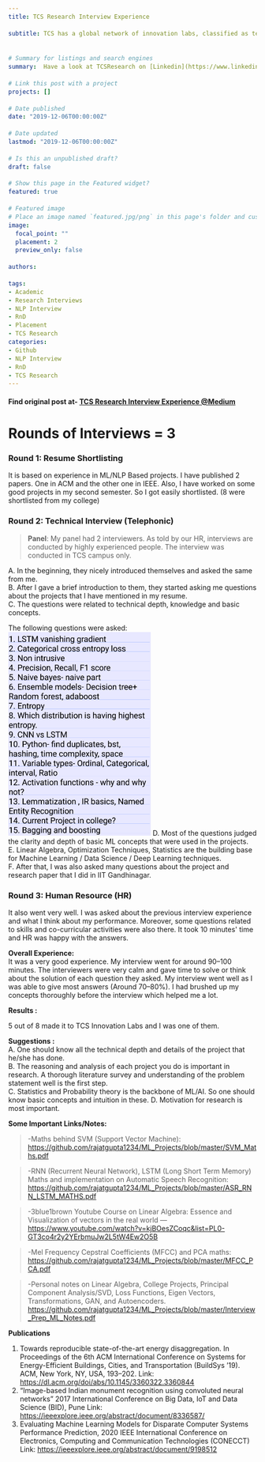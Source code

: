 ```yaml
---
title: TCS Research Interview Experience

subtitle: TCS has a global network of innovation labs, classified as technology labs, academic alliance labs, and domain labs. The labs create differentiators and build innovation capabilities for TCS’s businesses, helping its customers with innovation across different time zones. [Reference](https://www.tcs.com/research-and-innovation)


# Summary for listings and search engines
summary:  Have a look at TCSResearch on [Linkedin](https://www.linkedin.com/showcase/tcs-research/) and [Twitter](https://twitter.com/TCSResearch)
    
# Link this post with a project
projects: []

# Date published
date: "2019-12-06T00:00:00Z"

# Date updated
lastmod: "2019-12-06T00:00:00Z"

# Is this an unpublished draft?
draft: false

# Show this page in the Featured widget?
featured: true

# Featured image
# Place an image named `featured.jpg/png` in this page's folder and customize its options here.
image:
  focal_point: ""
  placement: 2
  preview_only: false

authors:

tags:
- Academic
- Research Interviews
- NLP Interview
- RnD
- Placement
- TCS Research
categories:
- Github
- NLP Interview
- RnD
- TCS Research
---
```


#### Find original post at- [TCS Research Interview Experience @Medium](https://rajat-tech-002.medium.com/tcs-innovation-labs-interview-experience-29381bbc999b)

# Rounds of Interviews = 3
### **Round 1: Resume Shortlisting**  
It is based on experience in ML/NLP Based projects. I have published 2 papers. One in ACM and the other one in IEEE. Also, I have worked on some good projects in my second semester. So I got easily shortlisted. (8 were shortlisted from my college)

### **Round 2: Technical Interview (Telephonic)** 

>**Panel**: My panel had 2 interviewers. As told by our HR, interviews are conducted by highly experienced people. The interview was conducted in TCS campus only.  

A. In the beginning, they nicely introduced themselves and asked the same from me.  
B. After I gave a brief introduction to them, they started asking me questions about the projects that I have mentioned in my resume.  
C. The questions were related to technical depth, knowledge and basic concepts.

The following questions were asked:
![Recipe](ques_interview.png "Recipe")
D. Most of the questions judged the clarity and depth of basic ML concepts that were used in the projects.  
E. Linear Algebra, Optimization Techniques, Statistics are the building base for Machine Learning / Data Science / Deep Learning techniques.  
F. After that, I was also asked many questions about the project and research paper that I did in IIT Gandhinagar.  
### **Round 3: Human Resource (HR)** 
It also went very well. I was asked about the previous interview experience and what I think about my performance. Moreover, some questions related to skills and co-curricular activities were also there. It took 10 minutes' time and HR was happy with the answers.  

**Overall Experience:**  
It was a very good experience. My interview went for around 90–100 minutes. The interviewers were very calm and gave time to solve or think about the solution of each question they asked. My interview went well as I was able to give most 
answers (Around 70–80%). I had brushed up my concepts thoroughly before the interview which helped me a lot.  

**Results :**  

5 out of 8 made it to TCS Innovation Labs and I was one of them.

**Suggestions :**  
A. One should know all the technical depth and details of the project that he/she has done.  
B. The reasoning and analysis of each project you do is important in research. A thorough literature survey and understanding of the problem statement well is the first step.  
C. Statistics and Probability theory is the backbone of ML/AI. So one should know basic concepts and intuition in these.
D. Motivation for research is most important.  

**Some Important Links/Notes:**

> -Maths behind SVM (Support Vector Machine): https://github.com/rajatgupta1234/ML_Projects/blob/master/SVM_Maths.pdf

> -RNN (Recurrent Neural Network), LSTM (Long Short Term Memory) Maths and implementation on Automatic Speech Recognition: https://github.com/rajatgupta1234/ML_Projects/blob/master/ASR_RNN_LSTM_MATHS.pdf  

> -3blue1brown Youtube Course on Linear Algebra: Essence and Visualization of vectors in the real world — https://www.youtube.com/watch?v=kjBOesZCoqc&list=PL0-GT3co4r2y2YErbmuJw2L5tW4Ew2O5B  

> -Mel Frequency Cepstral Coefficients (MFCC) and PCA maths: https://github.com/rajatgupta1234/ML_Projects/blob/master/MFCC_PCA.pdf  

> -Personal notes on Linear Algebra, College Projects, Principal Component Analysis/SVD, Loss Functions, Eigen Vectors, Transformations, GAN, and Autoencoders. https://github.com/rajatgupta1234/ML_Projects/blob/master/Interview_Prep_ML_Notes.pdf  

**Publications**
1. Towards reproducible state-of-the-art energy disaggregation. In Proceedings of the 6th ACM International Conference on Systems for Energy-Efficient Buildings, Cities, and Transportation (BuildSys ’19). ACM, New York, NY, USA, 193–202.
Link: https://dl.acm.org/doi/abs/10.1145/3360322.3360844
2. “Image-based Indian monument recognition using convoluted neural networks” 2017 International Conference on Big Data, IoT and Data Science (BID), Pune
Link: https://ieeexplore.ieee.org/abstract/document/8336587/
3. Evaluating Machine Learning Models for Disparate Computer Systems Performance Prediction, 2020 IEEE International Conference on Electronics, Computing and Communication Technologies (CONECCT)
Link: https://ieeexplore.ieee.org/abstract/document/9198512